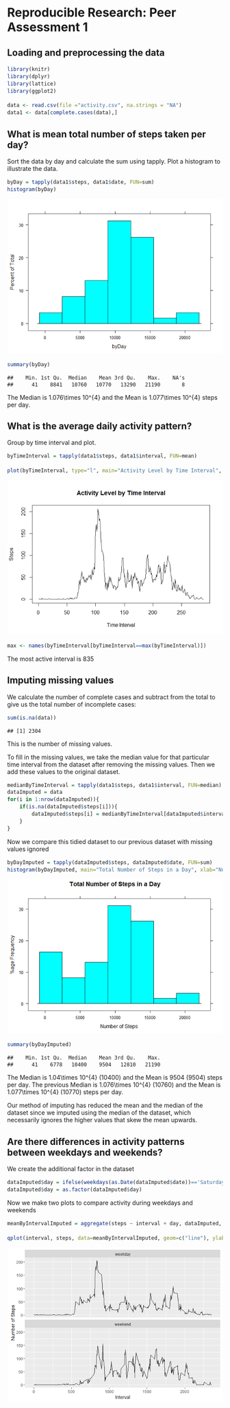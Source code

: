 # Reproducible Research: Peer Assessment 1


## Loading and preprocessing the data

```r
library(knitr)
library(dplyr)
library(lattice)
library(ggplot2)

data <- read.csv(file ="activity.csv", na.strings = "NA")
data1 <- data[complete.cases(data),]
```


## What is mean total number of steps taken per day?

Sort the data by day and calculate the sum using tapply. Plot a histogram to illustrate the data.

```r
byDay = tapply(data1$steps, data1$date, FUN=sum)
histogram(byDay)
```

![](Project1_files/figure-html/unnamed-chunk-1-1.png)<!-- -->

```r
summary(byDay)
```

```
##    Min. 1st Qu.  Median    Mean 3rd Qu.    Max.    NA's 
##      41    8841   10760   10770   13290   21190       8
```
The Median is 1.076\times 10^{4} and the Mean is 1.077\times 10^{4} steps per day.


## What is the average daily activity pattern?

Group by time interval and plot.

```r
byTimeInterval = tapply(data1$steps, data1$interval, FUN=mean)

plot(byTimeInterval, type="l", main="Activity Level by Time Interval", ylab="Steps", xlab="Time Interval")
```

![](Project1_files/figure-html/intervalPlot-1.png)<!-- -->


```r
max <- names(byTimeInterval[byTimeInterval==max(byTimeInterval)])
```
The most active interval is 835



## Imputing missing values

We calculate the number of complete cases and subtract from the total to give us the total number of incomplete cases:

```r
sum(is.na(data))
```

```
## [1] 2304
```

This is the number of missing values.

To fill in the missing values, we take the median value for that particular time interval from the dataset after removing the missing values. Then we add these values to the original dataset.

```r
medianByTimeInterval = tapply(data1$steps, data1$interval, FUN=median)
dataImputed = data
for(i in 1:nrow(dataImputed)){
	if(is.na(dataImputed$steps[i])){
		dataImputed$steps[i] = medianByTimeInterval[dataImputed$interval[i]== names(medianByTimeInterval)]
	}
}
```
Now we compare this tidied dataset to our previous dataset with missing values ignored


```r
byDayImputed = tapply(dataImputed$steps, dataImputed$date, FUN=sum)
histogram(byDayImputed, main="Total Number of Steps in a Day", xlab="Number of Steps", ylab="%age Frequency")
```

![](Project1_files/figure-html/unnamed-chunk-5-1.png)<!-- -->

```r
summary(byDayImputed)
```

```
##    Min. 1st Qu.  Median    Mean 3rd Qu.    Max. 
##      41    6778   10400    9504   12810   21190
```
The Median is 1.04\times 10^{4} (10400) and the Mean is 9504 (9504) steps per day.
The previous Median is 1.076\times 10^{4} (10760) and the Mean is 1.077\times 10^{4} (10770) steps per day.

Our method of imputing has reduced the mean and the median of the dataset since we imputed using the median of the dataset, which necessarily ignores the higher values that skew the mean upwards. 

## Are there differences in activity patterns between weekdays and weekends?

We create the additional factor in the dataset

```r
dataImputed$day = ifelse(weekdays(as.Date(dataImputed$date))=='Saturday' | weekdays(as.Date(dataImputed$date))=='Sunday', 'weekend', 'weekday')
dataImputed$day = as.factor(dataImputed$day)
```

Now we make two plots to compare activity during weekdays and weekends

```r
meanByIntervalImputed = aggregate(steps ~ interval + day, dataImputed, mean)

qplot(interval, steps, data=meanByIntervalImputed, geom=c("line"), ylab="Number of Steps", xlab="Interval") + facet_wrap(~ day, ncol=1)
```

![](Project1_files/figure-html/unnamed-chunk-7-1.png)<!-- -->
